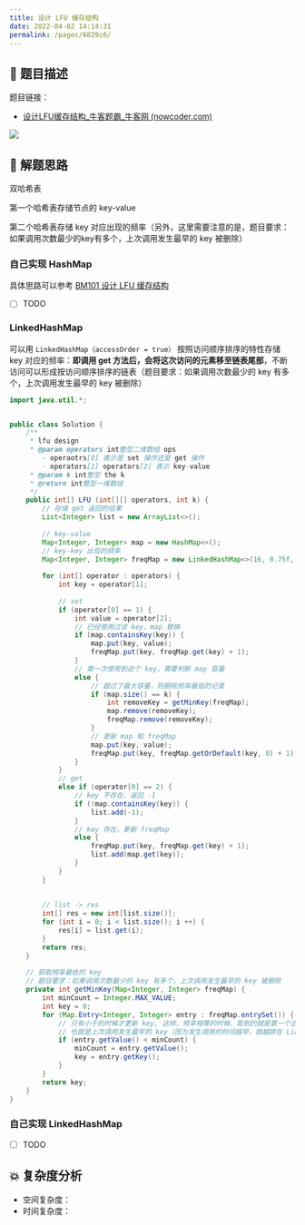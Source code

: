```yaml
---
title: 设计 LFU 缓存结构
date: 2022-04-02 14:14:31
permalink: /pages/6829c6/
---
```

## 📃 题目描述

题目链接：

- [设计LFU缓存结构_牛客题霸_牛客网 (nowcoder.com)](https://www.nowcoder.com/practice/93aacb4a887b46d897b00823f30bfea1?tpId=295&tqId=1006014&ru=/exam/oj&qru=/ta/format-top101/question-ranking&sourceUrl=%2Fexam%2Foj%3Ftab%3D%E7%AE%97%E6%B3%95%E7%AF%87%26topicId%3D295)

![](https://cs-wiki.oss-cn-shanghai.aliyuncs.com/img/20220402141524.png)

## 🔔 解题思路

双哈希表

第一个哈希表存储节点的 key-value

第二个哈希表存储 key 对应出现的频率（另外，这里需要注意的是，题目要求：如果调用次数最少的key有多个，上次调用发生最早的 key 被删除）

### 自己实现 HashMap

具体思路可以参考 [BM101 设计 LFU 缓存结构](https://www.nowcoder.com/practice/93aacb4a887b46d897b00823f30bfea1?tpId=295&tqId=1006014&ru=/exam/oj&qru=/ta/format-top101/question-ranking&sourceUrl=%2Fexam%2Foj%3Ftab%3D%E7%AE%97%E6%B3%95%E7%AF%87%26topicId%3D295)

- [ ] TODO

### LinkedHashMap

可以用 `LinkedHashMap（accessOrder = true）` 按照访问顺序排序的特性存储 key 对应的频率：**即调用 get 方法后，会将这次访问的元素移至链表尾部**，不断访问可以形成按访问顺序排序的链表（题目要求：如果调用次数最少的 key 有多个，上次调用发生最早的 key 被删除）


```java
import java.util.*;


public class Solution {
    /**
     * lfu design
     * @param operators int整型二维数组 ops
        - operaotrs[0] 表示是 set 操作还是 get 操作
        - operators[1] operators[2] 表示 key-value
     * @param k int整型 the k
     * @return int整型一维数组
     */
    public int[] LFU (int[][] operators, int k) {
        // 存储 get 返回的结果
        List<Integer> list = new ArrayList<>();
        
        // key-value
        Map<Integer, Integer> map = new HashMap<>();
        // key-key 出现的频率
        Map<Integer, Integer> freqMap = new LinkedHashMap<>(16, 0.75f, true);
        
        for (int[] operator : operators) {
            int key = operator[1];
            
            // set
            if (operator[0] == 1) {
                int value = operator[2];
                // 已经使⽤过该 key，map 替换
                if (map.containsKey(key)) {
                    map.put(key, value);
                    freqMap.put(key, freqMap.get(key) + 1);
                }
                // 第⼀次使⽤到这个 key，需要判断 map 容量
                else {
                    // 超过了最大容量，则删除频率最低的记录
                    if (map.size() == k) {
                        int removeKey = getMinKey(freqMap);
                        map.remove(removeKey);
                        freqMap.remove(removeKey);
                    }
                    // 更新 map 和 freqMap
                    map.put(key, value);
                    freqMap.put(key, freqMap.getOrDefault(key, 0) + 1);
                }
            }
            // get
            else if (operator[0] == 2) {
                // key 不存在，返回 -1
                if (!map.containsKey(key)) {
                    list.add(-1);
                }
                // key 存在，更新 freqMap
                else {
                    freqMap.put(key, freqMap.get(key) + 1);
                    list.add(map.get(key));
                }
            }
        }
        
        
        // list -> res
        int[] res = new int[list.size()];
        for (int i = 0; i < list.size(); i ++) {
            res[i] = list.get(i);
        }
        return res;
    }
    
    // 获取频率最低的 key
    // 题目要求：如果调用次数最少的 key 有多个，上次调用发生最早的 key 被删除
    private int getMinKey(Map<Integer, Integer> freqMap) {
        int minCount = Integer.MAX_VALUE;
        int key = 0;
        for (Map.Entry<Integer, Integer> entry : freqMap.entrySet()) {
            // 只有小于的时候才更新 key, 这样，频率相等的时候，取到的就是第一个出现该频率的 key
            // 也就是上次调用发生最早的 key（因为发生调用的时间越早，就越排在 LinkedHashMap 的前面）
            if (entry.getValue() < minCount) {
                minCount = entry.getValue();
                key = entry.getKey();
            }
        }
        return key;
    }
}
```

### 自己实现 LinkedHashMap

- [ ] TODO

## 💥 复杂度分析

- 空间复杂度：
- 时间复杂度：

